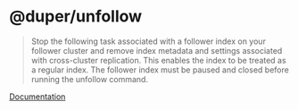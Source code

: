 # @duper/unfollow

> Stop the following task associated with a follower index on your follower cluster and remove index metadata and settings associated with cross-cluster replication. This enables the index to be treated as a regular index. The follower index must be paused and closed before running the unfollow command.

[Documentation](https://duper.github.io/commands/unfollow/)
